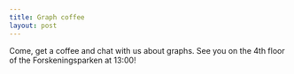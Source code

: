 ```yaml
---
title: Graph coffee
layout: post
---
```


Come, get a coffee and chat with us about graphs. See you on the 4th floor of the Forskeningsparken at 13:00!

